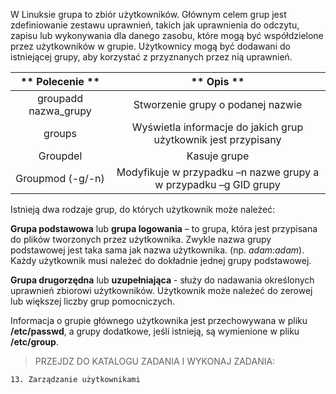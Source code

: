 W Linuksie grupa to zbiór użytkowników. Głównym celem grup jest zdefiniowanie zestawu uprawnień, takich jak uprawnienia do odczytu, zapisu lub wykonywania dla danego zasobu, które mogą być współdzielone przez użytkowników w grupie. Użytkownicy mogą być dodawani do istniejącej grupy, aby korzystać z przyznanych przez nią uprawnień.

|     ** 						  							  								 Polecenie  							 						 					**    |                             ** 						  							  								 Opis  							 						 					**                             |
|:------------------------------:|:--------------------------------------------------------------------------:|
|  						  							  								 groupadd nazwa_grupy  							 						 					 |                  						  							  								 Stworzenie grupy o podanej nazwie  							 						 					                |
|         						  							  								 groups  							 						 					        |   						  							  								 Wyświetla informacje do jakich grup użytkownik jest przypisany  							 						 					  |
|        						  							  								 Groupdel  							 						 					       |                            						  							  								 Kasuje grupe  							 						 					                           |
|    						  							  								 Groupmod (-g/-n)  							 						 					   |  						  							  								 Modyfikuje w przypadku –n nazwe grupy a w przypadku –g GID grupy  							 						 					 |

Istnieją dwa rodzaje grup, do których użytkownik może należeć:

**Grupa podstawowa** lub **grupa logowania** – to grupa, która jest przypisana do plików tworzonych przez użytkownika. Zwykle nazwa grupy podstawowej jest taka sama jak nazwa użytkownika.
(np. *adam:adam*). Każdy użytkownik musi należeć do dokładnie jednej grupy podstawowej.

**Grupa drugorzędna** lub **uzupełniająca** - służy do nadawania określonych uprawnień zbiorowi użytkowników. Użytkownik może należeć do zerowej lub większej liczby grup pomocniczych.

Informacja o grupie głównego użytkownika jest przechowywana w pliku **/etc/passwd**, a grupy dodatkowe, jeśli istnieją, są wymienione w pliku **/etc/group**.

>PRZEJDZ DO KATALOGU ZADANIA I WYKONAJ ZADANIA:

```
13. Zarządzanie użytkownikami
```